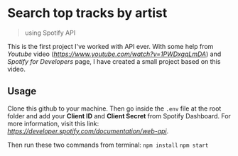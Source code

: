 # Search top tracks by artist

> using Spotify API

This is the first project I've worked with API ever. With some help from _Youtube_ video (*https://www.youtube.com/watch?v=1PWDxgqLmDA*) and _Spotify for Developers_ page, I have created a small project based on this video.

## Usage

Clone this github to your machine. Then go inside the `.env` file at the root folder and add your **Client ID** and **Client Secret** from Spotify Dashboard. For more information, visit this link: *https://developer.spotify.com/documentation/web-api*.

Then run these two commands from terminal:
`npm install`
`npm start`
